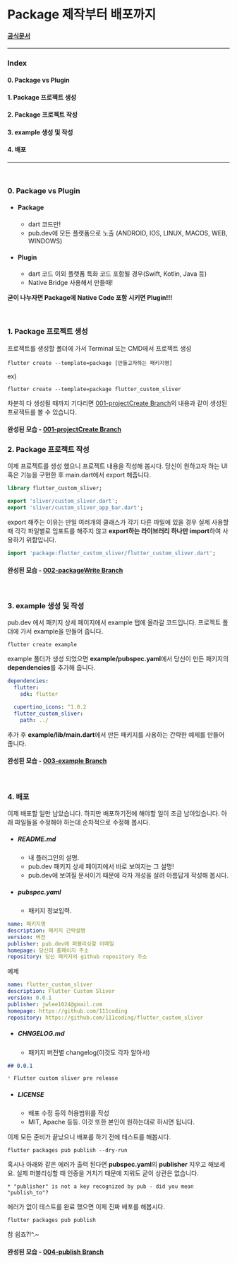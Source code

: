 # Package 제작부터 배포까지

#### [공식문서](https://dart.dev/guides/libraries/create-library-packages)


---

### Index
#### 0. Package vs Plugin
#### 1. Package 프로젝트 생성
#### 2. Package 프로젝트 작성
#### 3. example 생성 및 작성
#### 4. 배포

---

<br/>

### 0. Package vs Plugin
- #### Package
  - dart 코드만!
  - pub.dev에 모든 플랫폼으로 노출 (ANDROID, IOS, LINUX, MACOS, WEB, WINDOWS)
- #### Plugin
  - dart 코드 이외 플랫폼 특화 코드 포함될 경우(Swift, Kotlin, Java 등)
  - Native Bridge 사용해서 만들때!


**굳이 나누자면 Package에 Native Code 포함 시키면 Plugin!!!**


<br/>

### 1. Package 프로젝트 생성
프로젝트를 생성할 폴더에 가서 Terminal 또는 CMD에서 프로젝트 생성
```
flutter create --template=package [만들고자하는 패키지명]
```
ex)
```
flutter create --template=package flutter_custom_sliver
```

차분히 다 생성될 때까지 기다리면 [001-projectCreate Branch](https://github.com/111coding/flutter_custom_sliver/tree/001-projectCreate)의 내용과 같이 생성된 프로젝트를 볼 수 있습니다.


#### 완성된 모습 - [001-projectCreate Branch](https://github.com/111coding/flutter_custom_sliver/tree/001-projectCreate)

### 2. Package 프로젝트 작성
이제 프로젝트를 생성 했으니 프로젝트 내용을 작성해 봅시다.
당신이 원하고자 하는 UI 혹은 기능을 구현한 후 main.dart에서 export 해줍니다.

```dart
library flutter_custom_sliver;

export 'sliver/custom_sliver.dart';
export 'sliver/custom_sliver_app_bar.dart';
```

export 해주는 이유는 만일 여러개의 클래스가 각기 다른 파일에 있을 경우 실제 사용할 때 각각 파일별로 임포트를 해주지 않고 **export하는 라이브러리 하나만 import**하여 사용하기 위함입니다.
```dart
import 'package:flutter_custom_sliver/flutter_custom_sliver.dart';
```

#### 완성된 모습 - [002-packageWrite Branch](https://github.com/111coding/flutter_custom_sliver/tree/002-packageWrite)


<br/>

### 3. example 생성 및 작성
pub.dev 에서 패키지 상세 페이지에서 example 탭에 올라갈 코드입니다.
프로젝트 폴더에 가서 example을 만들어 줍니다.

```
flutter create example
```

example 폴더가 생성 되었으면 **example/pubspec.yaml**에서 당신이 만든 패키지의 **dependencies**를 추가해 줍니다.

```yml
dependencies:
  flutter:
    sdk: flutter

  cupertino_icons: ^1.0.2
  flutter_custom_sliver:
    path: ../
```

추가 후 **example/lib/main.dart**에서 만든 패키지를 사용하는 간략한 예제를 만들어 줍니다.

#### 완성된 모습 - [003-example Branch](https://github.com/111coding/flutter_custom_sliver/tree/003-example)


<br/>

### 4. 배포

이제 배포할 일만 남았습니다. 하지만 배포하기전에 해야할 일이 조금 남아있습니다.
아래 파일들을 수정해야 하는데 순차적으로 수정해 봅시다.
- ##### README.md
  - 내 플러그인의 설명.
  - pub.dev 패키지 상세 페이지에서 바로 보여지는 그 설명!
  - pub.dev에 보여질 문서이기 때문에 각자 개성을 살려 아름답게 작성해 봅시다.
- ##### pubspec.yaml
  - 패키지 정보입력.

```yml
name: 패키지명
description: 패키지 간략설명
version: 버전
publisher: pub.dev에 퍼블리싱할 이메일
homepage: 당신의 홈페이지 주소
repository: 당신 패키지의 github repository 주소
```

예제

```yml
name: flutter_custom_sliver
description: Flutter Custom Sliver
version: 0.0.1
publisher: jwlee1024@gmail.com
homepage: https://github.com/111coding
repository: https://github.com/111coding/flutter_custom_sliver
```

- ##### CHNGELOG.md
  - 패키지 버전별 changelog(이것도 각자 알아서)
```markdown
## 0.0.1

* Flutter custom sliver pre release
```

- ##### LICENSE
  - 배포 수정 등의 허용범위를 작성
  - MIT, Apache 등등. 이것 또한 본인이 원하는대로 하시면 됩니다.


이제 모든 준비가 끝났으니 배포를 하기 전에 테스트를 해봅시다.
```
flutter packages pub publish --dry-run
```

혹시나 아래와 같은 에러가 출력 된다면 **pubspec.yaml**의 **publisher** 지우고 해보세요.
실제 퍼블리싱할 때 인증을 거치기 때문에 지워도 굳이 상관은 없습니다.
```
* "publisher" is not a key recognized by pub - did you mean "publish_to"?
```

에러가 없이 테스트를 완료 했으면 이제 진짜 배포를 해봅시다.
```
flutter packages pub publish
```

참 쉽죠?!^.~


#### 완성된 모습 - [004-publish Branch](https://github.com/111coding/flutter_custom_sliver/tree/004-publish)